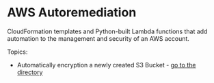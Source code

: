 # AWS Autoremediation

CloudFormation templates and Python-built Lambda functions that add automation to the management and security of an AWS account.

Topics:

* Automatically encryption a newly created S3 Bucket - [go to the directory](https://github.com/SharinaS/AWS-Security-Remediation/tree/main/S3_Encryption)


